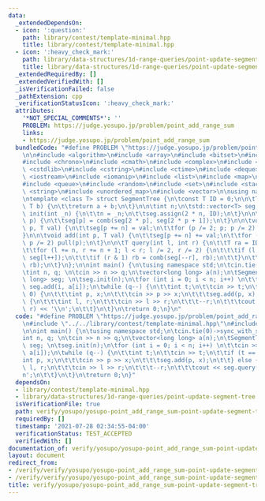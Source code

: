 ```yaml
---
data:
  _extendedDependsOn:
  - icon: ':question:'
    path: library/contest/template-minimal.hpp
    title: library/contest/template-minimal.hpp
  - icon: ':heavy_check_mark:'
    path: library/data-structures/1d-range-queries/point-update-segment-tree.hpp
    title: library/data-structures/1d-range-queries/point-update-segment-tree.hpp
  _extendedRequiredBy: []
  _extendedVerifiedWith: []
  _isVerificationFailed: false
  _pathExtension: cpp
  _verificationStatusIcon: ':heavy_check_mark:'
  attributes:
    '*NOT_SPECIAL_COMMENTS*': ''
    PROBLEM: https://judge.yosupo.jp/problem/point_add_range_sum
    links:
    - https://judge.yosupo.jp/problem/point_add_range_sum
  bundledCode: "#define PROBLEM \"https://judge.yosupo.jp/problem/point_add_range_sum\"\
    \n\n#include <algorithm>\n#include <array>\n#include <bitset>\n#include <cassert>\n\
    #include <chrono>\n#include <cmath>\n#include <complex>\n#include <cstdio>\n#include\
    \ <cstdlib>\n#include <cstring>\n#include <ctime>\n#include <deque>\n#include\
    \ <iostream>\n#include <iomanip>\n#include <list>\n#include <map>\n#include <numeric>\n\
    #include <queue>\n#include <random>\n#include <set>\n#include <stack>\n#include\
    \ <string>\n#include <unordered_map>\n#include <vector>\n\nusing namespace std;\n\
    \ntemplate <class T> struct SegmentTree {\n\tconst T ID = 0;\n\n\tT comb(T a,\
    \ T b) {\n\t\treturn a + b;\n\t}\n\n\tint n;\n\tstd::vector<T> seg;\n\n\tvoid\
    \ init(int _n) {\n\t\tn = _n;\n\t\tseg.assign(2 * n, ID);\n\t}\n\n\tvoid pull(int\
    \ p) {\n\t\tseg[p] = comb(seg[2 * p], seg[2 * p + 1]);\n\t}\n\n\tvoid upd(int\
    \ p, T val) {\n\t\tseg[p += n] = val;\n\t\tfor (p /= 2; p; p /= 2) pull(p);\n\t\
    }\n\n\tvoid add(int p, T val) {\n\t\tseg[p += n] += val;\n\t\tfor (p /= 2; p;\
    \ p /= 2) pull(p);\n\t}\n\n\tT query(int l, int r) {\n\t\tT ra = ID, rb = ID;\n\
    \t\tfor (l += n, r += n + 1; l < r; l /= 2, r /= 2) {\n\t\t\tif (l & 1) ra = comb(ra,\
    \ seg[l++]);\n\t\t\tif (r & 1) rb = comb(seg[--r], rb);\n\t\t}\n\t\treturn comb(ra,\
    \ rb);\n\t}\n};\n\nint main() {\n\tusing namespace std;\n\tcin.tie(0)->sync_with_stdio(0);\n\
    \tint n, q; \n\tcin >> n >> q;\n\tvector<long long> a(n);\n\tSegmentTree<long\
    \ long> seg; \n\tseg.init(n);\n\tfor (int i = 0; i < n; i++) \n\t\tcin >> a[i],\
    \ seg.add(i, a[i]);\n\twhile (q--) {\n\t\tint t;\n\t\tcin >> t;\n\t\tif (t ==\
    \ 0) {\n\t\t\tint p, x;\n\t\t\tcin >> p >> x;\n\t\t\tseg.add(p, x);\n\t\t} else\
    \ {\n\t\t\tint l, r;\n\t\t\tcin >> l >> r;\n\t\t\t--r;\n\t\t\tcout << seg.query(l,\
    \ r) << '\\n';\n\t\t}\n\t}\n\treturn 0;\n}\n"
  code: "#define PROBLEM \"https://judge.yosupo.jp/problem/point_add_range_sum\"\n\
    \n#include \"../../library/contest/template-minimal.hpp\"\n#include \"../../library/data-structures/1d-range-queries/point-update-segment-tree.hpp\"\
    \n\nint main() {\n\tusing namespace std;\n\tcin.tie(0)->sync_with_stdio(0);\n\t\
    int n, q; \n\tcin >> n >> q;\n\tvector<long long> a(n);\n\tSegmentTree<long long>\
    \ seg; \n\tseg.init(n);\n\tfor (int i = 0; i < n; i++) \n\t\tcin >> a[i], seg.add(i,\
    \ a[i]);\n\twhile (q--) {\n\t\tint t;\n\t\tcin >> t;\n\t\tif (t == 0) {\n\t\t\t\
    int p, x;\n\t\t\tcin >> p >> x;\n\t\t\tseg.add(p, x);\n\t\t} else {\n\t\t\tint\
    \ l, r;\n\t\t\tcin >> l >> r;\n\t\t\t--r;\n\t\t\tcout << seg.query(l, r) << '\\\
    n';\n\t\t}\n\t}\n\treturn 0;\n}"
  dependsOn:
  - library/contest/template-minimal.hpp
  - library/data-structures/1d-range-queries/point-update-segment-tree.hpp
  isVerificationFile: true
  path: verify/yosupo/yosupo-point_add_range_sum-point-update-segment-tree.test.cpp
  requiredBy: []
  timestamp: '2021-07-28 02:34:55-04:00'
  verificationStatus: TEST_ACCEPTED
  verifiedWith: []
documentation_of: verify/yosupo/yosupo-point_add_range_sum-point-update-segment-tree.test.cpp
layout: document
redirect_from:
- /verify/verify/yosupo/yosupo-point_add_range_sum-point-update-segment-tree.test.cpp
- /verify/verify/yosupo/yosupo-point_add_range_sum-point-update-segment-tree.test.cpp.html
title: verify/yosupo/yosupo-point_add_range_sum-point-update-segment-tree.test.cpp
---
```

